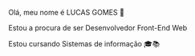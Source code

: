 Olá, meu nome é LUCAS GOMES 👋

Estou a procura de ser Desenvolvedor Front-End Web

Estou cursando Sistemas de informação 🎓📚
